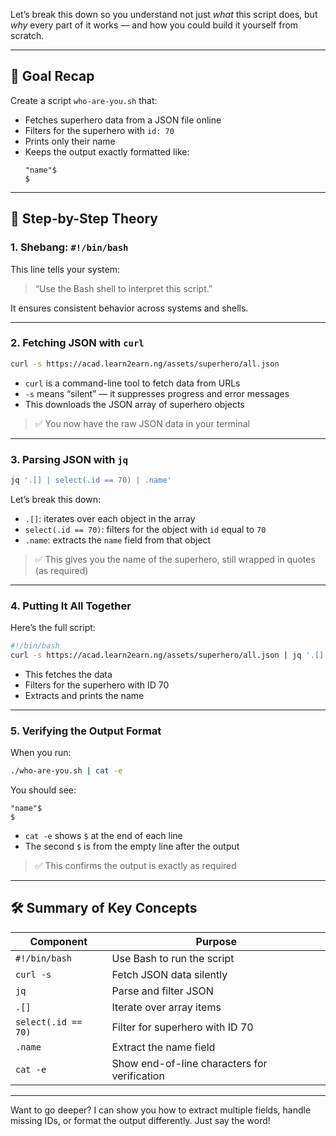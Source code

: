 Let’s break this down so you understand not just *what* this script does, but *why* every part of it works — and how you could build it yourself from scratch.

---

## 🎯 Goal Recap

Create a script `who-are-you.sh` that:
- Fetches superhero data from a JSON file online
- Filters for the superhero with `id: 70`
- Prints only their name
- Keeps the output exactly formatted like:
  ```
  "name"$
  $
  ```

---

## 🧠 Step-by-Step Theory

### 1. **Shebang: `#!/bin/bash`**
This line tells your system:
> “Use the Bash shell to interpret this script.”

It ensures consistent behavior across systems and shells.

---

### 2. **Fetching JSON with `curl`**
```bash
curl -s https://acad.learn2earn.ng/assets/superhero/all.json
```

- `curl` is a command-line tool to fetch data from URLs
- `-s` means “silent” — it suppresses progress and error messages
- This downloads the JSON array of superhero objects

> ✅ You now have the raw JSON data in your terminal

---

### 3. **Parsing JSON with `jq`**
```bash
jq '.[] | select(.id == 70) | .name'
```

Let’s break this down:
- `.[]`: iterates over each object in the array
- `select(.id == 70)`: filters for the object with `id` equal to `70`
- `.name`: extracts the `name` field from that object

> ✅ This gives you the name of the superhero, still wrapped in quotes (as required)

---

### 4. **Putting It All Together**

Here’s the full script:

```bash
#!/bin/bash
curl -s https://acad.learn2earn.ng/assets/superhero/all.json | jq '.[] | select(.id == 70) | .name'
```

- This fetches the data
- Filters for the superhero with ID 70
- Extracts and prints the name

---

### 5. **Verifying the Output Format**

When you run:
```bash
./who-are-you.sh | cat -e
```

You should see:
```
"name"$
$
```

- `cat -e` shows `$` at the end of each line
- The second `$` is from the empty line after the output

> ✅ This confirms the output is exactly as required

---

## 🛠️ Summary of Key Concepts

| Component | Purpose |
|----------|---------|
| `#!/bin/bash` | Use Bash to run the script |
| `curl -s` | Fetch JSON data silently |
| `jq` | Parse and filter JSON |
| `.[]` | Iterate over array items |
| `select(.id == 70)` | Filter for superhero with ID 70 |
| `.name` | Extract the name field |
| `cat -e` | Show end-of-line characters for verification |

---

Want to go deeper? I can show you how to extract multiple fields, handle missing IDs, or format the output differently. Just say the word!
